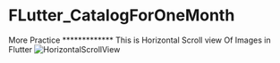 # FLutter_CatalogForOneMonth
More Practice
************* This is Horizontal Scroll view Of Images in Flutter 
![HorizontalScrollView](https://user-images.githubusercontent.com/62325742/180939769-743e8032-07e8-4c4f-967a-3888bb9a3366.PNG)
